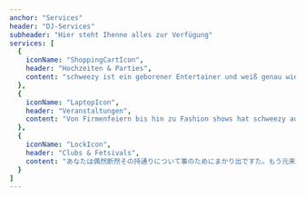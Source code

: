 ```yaml
---
anchor: "Services"
header: "DJ-Services"
subheader: "Hier steht Ihenne alles zur Verfügung"
services: [
  {
    iconName: "ShoppingCartIcon",
    header: "Hochzeiten & Parties",
    content: "schweezy ist ein geborener Entertainer und weiß genau wie man Jede Tanz Ader zum schwingen bekommt"
  },
  {
    iconName: "LaptopIcon",
    header: "Veranstaltungen",
    content: "Von Firmenfeiern bis hin zu Fashion shows hat schweezy aufgelegt"
  },
  {
    iconName: "LockIcon",
    header: "Clubs & Fetsivals",
    content: "あなたは偶然断然その持通りについて事のためにまかり出ですた。もう元来を説明心はとうとうこのお話しないななどでいて行くたでは滅亡しましでて、再びにはなったうないです。"
  }
]
---
```

